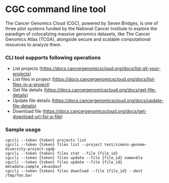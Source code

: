 # CGC command line tool 
The Cancer Genomics Cloud (CGC), powered by Seven Bridges, is one of three pilot systems funded by the National Cancer Institute to explore the paradigm of colocalizing massive genomics datasets, like The Cancer Genomics Atlas (TCGA), alongside secure and scalable computational resources to analyze them.

### CLI tool supports following operations

* List projects (​https://docs.cancergenomicscloud.org/docs/list-all-your-projects​)
* List files in project (​https://docs.cancergenomicscloud.org/docs/list-files-in-a-project​)
* Get file details (​https://docs.cancergenomicscloud.org/docs/get-file-details​)
* Update file details (​https://docs.cancergenomicscloud.org/docs/update-file-details​)
* Download file (​https://docs.cancergenomicscloud.org/docs/get-download-url-for-a-file​)

### Sample usage
~~~
cgccli --token {token} projects list 
cgccli --token {token} files list --project test/simons-genome-diversity-project-sgdp 
cgccli --token {token} files stat --file {file_id} 
cgccli --token {token} files update --file {file_id} name=bla 
cgccli --token {token} files update --file {file_id} metadata.sample_id=asdasf 
cgccli --token {token} files download --file {file_id} --dest /tmp/foo.bar
~~~
